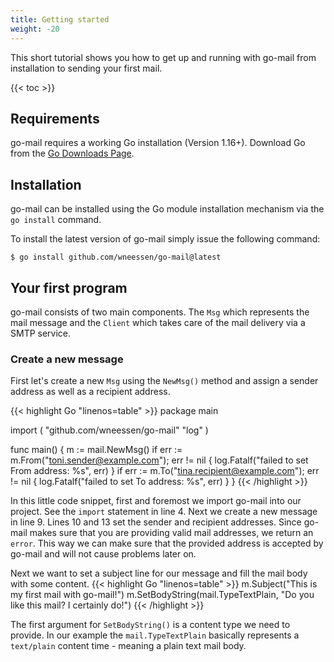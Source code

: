 ```yaml
---
title: Getting started
weight: -20
---
```


This short tutorial shows you how to get up and running with go-mail from installation to sending your first
mail.

<!--more-->

{{< toc >}}

## Requirements

go-mail requires a working Go installation (Version 1.16+). Download Go from the
[Go Downloads Page](https://go.dev/dl/).

## Installation

go-mail can be installed using the Go module installation mechanism via the `go install` command.

To install the latest version of go-mail simply issue the following command:

```Shell
$ go install github.com/wneessen/go-mail@latest
```

## Your first program

go-mail consists of two main components. The `Msg` which represents the mail message and the `Client` which takes
care of the mail delivery via a SMTP service.

### Create a new message

First let's create a new `Msg` using the `NewMsg()` method and assign a sender address as well as a recipient
address.

{{< highlight Go "linenos=table" >}}
package main

import (
	"github.com/wneessen/go-mail"
	"log"
)

func main() {
	m := mail.NewMsg()
	if err := m.From("toni.sender@example.com"); err != nil {
		log.Fatalf("failed to set From address: %s", err)
	}
	if err := m.To("tina.recipient@example.com"); err != nil {
		log.Fatalf("failed to set To address: %s", err)
	}
}
{{< /highlight >}}

In this little code snippet, first and foremost we import go-mail into our project. See the `import` statement 
in line 4. Next we create a new message in line 9. Lines 10 and 13 set the sender and recipient addresses. 
Since go-mail makes sure that you are providing valid mail addresses, we return an `error`. This way we can 
make sure that the provided address is accepted by go-mail and will not cause problems later on.

Next we want to set a subject line for our message and fill the mail body with some content.
{{< highlight Go "linenos=table" >}}
m.Subject("This is my first mail with go-mail!")
m.SetBodyString(mail.TypeTextPlain, "Do you like this mail? I certainly do!")
{{< /highlight >}}

The first argument for `SetBodyString()` is a content type we need to provide. In our example the 
`mail.TypeTextPlain` basically represents a `text/plain` content time - meaning a plain text mail body.